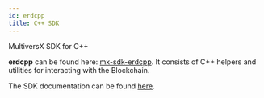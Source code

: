 ```yaml
---
id: erdcpp
title: C++ SDK
---
```


[comment]: # (mx-context)

MultiversX SDK for C++

**erdcpp** can be found here: [mx-sdk-erdcpp](https://github.com/multiversx/mx-sdk-erdcpp).
It consists of C++ helpers and utilities for interacting with the Blockchain.

The SDK documentation can be found [here](https://github.com/multiversx/mx-sdk-erdcpp).
